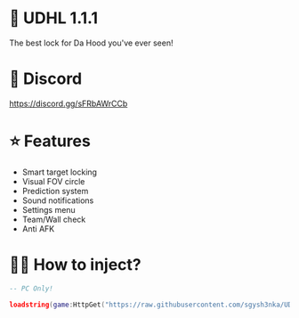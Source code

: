 # 💃 UDHL 1.1.1

The best lock for Da Hood you've ever seen!

# 💖 Discord

https://discord.gg/sFRbAWrCCb

# ⭐ Features

- Smart target locking
- Visual FOV circle
- Prediction system
- Sound notifications
- Settings menu
- Team/Wall check
- Anti AFK

# 🧟‍♂️ How to inject?

```lua
-- PC Only!

loadstring(game:HttpGet("https://raw.githubusercontent.com/sgysh3nka/UDHL/refs/heads/main/UDHL.lua"))()
```
